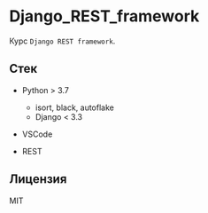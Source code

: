# Django_REST_framework
 
Курс `Django REST framework`.

## Стек

- Python > 3.7
  - isort, black, autoflake
  - Django < 3.3

- VSCode
- REST

## Лицензия

MIT

